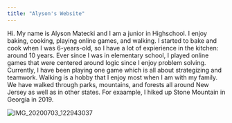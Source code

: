 ```yaml
---
title: "Alyson's Website"
---
```

Hi. My name is Alyson Matecki and I am a junior in Highschool. I enjoy baking, cooking, playing online games, and walking. I started to bake and cook when I was 6-years-old, so I have a lot of expierience in the kitchen: around 10 years. Ever since I was in elementary school, I played online games that were centered around logic since I enjoy problem solving. Currently, I have been playing one game which is all about strategizing and teamwork. Walking is a hobby that I enjoy most when I am with my family. We have walked through parks, mountains, and forests all around New Jersey as well as in other states. For exaample, I hiked up Stone Mountain in Georgia in 2019. 

![IMG_20200703_122943037](https://user-images.githubusercontent.com/84041082/119523762-05a79e00-bd4b-11eb-9f5c-f9f28bbc4dcb.jpg)

